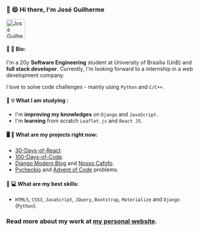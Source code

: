 ### 👋 😄 Hi there, I'm José Guilherme 

<a href="https://dev.to/joseguilhermefmoura/" target="_blank">
<img src="https://d2fltix0v2e0sb.cloudfront.net/dev-badge.svg"  width=50 alt="José Guilherme 's DEV Profile">
</a>

#### 📖 📝 Bio:

I'm a 20y <strong>Software Engineering</strong> student at University of Brasilia (UnB) and **full stack developer**. Currently, I'm looking forward to a internship in a web development company.

I love to solve code challenges - mainly using `Python` and `C/C++`.

#### 🌱 💡 What I am studying :

- I'm **improving my knowledges** on `Django` and `JavaScript`.
- I'm **learning** from scratch `Leaflet.js` and `React JS`.

#### 🖥️ 🚧 What are my projects right now:

- <a href="https://github.com/Asabeneh/30-Days-Of-React" target="_blank">30-Days-of-React</a>.
- <a href="https://github.com/kallaway/100-days-of-code" target="_blank">100-Days-of-Code</a>.
- <a href="https://github.com/joseguilhermefmoura/Modern-Django-Blog" target="_blank">Django Modern Blog</a> and <a href="https://github.com/Nosso-Cafofo" target="_blank">Nosso Cafofo</a>.
- <a href="https://github.com/joseguilhermefmoura/Py-Check-IO" target="_blank">Pycheckio</a> and <a href="https://github.com/joseguilhermefmoura/Advent-of-Code-2020" target="_blank">Advent of Code</a> problems.

#### 💼 💻 What are my best skills:

- `HTML5`, `CSS3`, `JavaScript`, `JQuery`, `Bootstrap`, `Materialize` and `Django` (`Python`).

### Read more about my work at <a href="https://joseguilherme.dev/" target="_blank">my personal website</a>.
